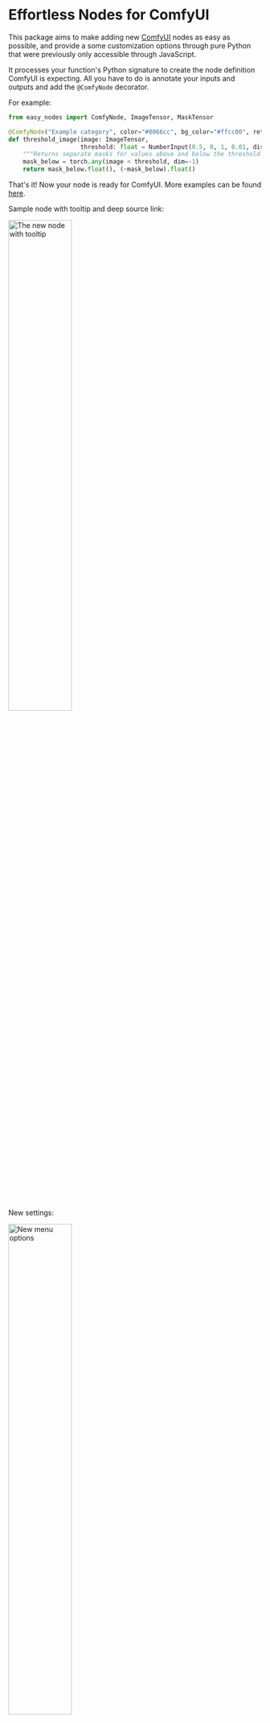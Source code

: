 # Effortless Nodes for ComfyUI

This package aims to make adding new [ComfyUI](https://github.com/comfyanonymous/ComfyUI) nodes as easy as possible, and provide a some customization options through pure Python that were previously only accessible through JavaScript.

It processes your function's Python signature to create the node definition ComfyUI is expecting. All you have to do is annotate your inputs and outputs and add the `@ComfyNode` decorator.

For example:
```python
from easy_nodes import ComfyNode, ImageTensor, MaskTensor

@ComfyNode("Example category", color="#0066cc", bg_color="#ffcc00", return_names=["Below", "Above"])
def threshold_image(image: ImageTensor,
                    threshold: float = NumberInput(0.5, 0, 1, 0.01, display="slider")) -> tuple[MaskTensor, MaskTensor]:
    """Returns separate masks for values above and below the threshold value."""
    mask_below = torch.any(image < threshold, dim=-1)
    return mask_below.float(), (~mask_below).float()
```

That's it! Now your node is ready for ComfyUI. More examples can be found [here](example/example_nodes.py).

Sample node with tooltip and deep source link:

<img src="assets/threshold_example.png" alt="The new node with tooltip" width="50%">

New settings:

<img src="assets/menu_options.png" alt="New menu options" width="50%">


Note that ImageTensor/MaskTensor are just syntactic sugar for semantically differentiating the annotations (allowing ComfyUI to know what plugs into what); your function will still get passed genunine torch.Tensor objects.

For more control, you can call easy_nodes.initialize_easy_nodes(...) before creating nodes and and turn on some advanced settings that will apply to all nodes you create.

## New in 1.0.0:

- Renamed to ComfyUI-EasyNodes (from ComfyUI-Annotations) to better reflect the package's goal (rather than the means)
- Now on pip
- Automatic module reloading: if you edit your node source, immediately see the changes
- LLM-based debugging: optionally have ChatGPT take a crack at fixing your code
- Set node colors via Python argument (no JavaScript required)
- Add preview text and images to nodes via show_text and show_image Python functions, no JavaScript required.
- Automatically create nodes with widgets to set the fields of existing Python objects.
- Tooltips and deep links to node source code
- Bug fixes

## Features

- **@ComfyNode Decorator**: Simplifies the declaration of custom nodes with automagic node declaration based on Python type annotations. Existing Python functions can be converted to ComfyUI nodes with a simple "@ComfyNode()"
- **Built-in text and image previews**: Just call `easy_nodes.add_preview_text()` and `easy_nodes.add_preview_image()` in the body of your function and EasyNodes will automatically display it, no JavaScript hacking required.
- **Set node color easily**: No messing with JavaScript, just tell the decorator what color you want the node to be.
- **Type Support**: Includes several custom types (`ImageTensor`, `MaskTensor`, `NumberInput`, `Choice`, etc.) to support ComfyUI's connection semantics and UI functionality. Register additional types with `register_type`.
- **Automatic list and tuple handling**: Simply annotate the type as e.g. ```list[torch.Tensor]``` and your function will automatically make sure you get passed a list. It will also auto-tuple your return value for you internally (or leave it alone if you just want to copy your existing code).
- **Init-time checking**: Less scratching your head when your node doesn't fire off properly later. For example, if you copy-paste a node definition and forget to rename it, @ComfyNode will alert you immediately about duplicate nodes rather than simply overwriting the earlier definition.
- **Supports most ComfyUI node definition features**: validate_input, is_output_node, etc can be specified as parameters to the ComfyNode decorator.
- **Convert existing data classes to ComfyUI nodes**: pass `create_field_setter_node` a type, and it will automatically create a new node type with widgets to set all the fields.
- **LLM-based debugging**: Optional debugging and auto-fixing of exceptions during node execution. Will automatically create a prompt with the relevent context and send it to ChatGPT, create a patch and fix your code.


## Installation

To use this module in your ComfyUI project, follow these steps:

1. **Install the Module**: Run the following command to install the ComfyUI-EasyNodes module:

    ```bash
    pip install ComfyUI-EasyNodes
    ```
    or, if you want to have an editable version:
    ```bash
    pip install -e https://github.com/andrewharp/ComfyUI-EasyNodes
    ```
    Note that this is not a typical ComfyUI nodepack, so does not itself live under custom_nodes.
    
    However, after installing you can copy the example node directory into custom_nodes to test them out:
    ```bash
    git clone --depth=1 https://github.com/andrewharp/ComfyUI-EasyNodes.git /tmp/easynodes
    mv /tmp/easynodes/example $COMFYUI_DIR/custom_nodes/easynodes
    ```

3. **Integrate into Your Project**:
    - Open your ComfyUI project's `__init__.py` (e.g. `ComfyUI/custom_nodes/my_project/__init__.py`).
    - Make sure you're importing the module where you define your nodes:

    ```python
    import your_node_module
    ```

    Then, in `your_node_module.py`:
    ```python
    from easy_nodes import ComfyNode, NumberInput, ImageTensor, initialize_easy_nodes

    easy_nodes.initialize_easy_nodes(default_category=my_category)

    @ComfyNode()
    def create_random_image(width: int=NumberInput(128, 128, 1024), 
                            height: int=NumberInput(128, 128, 1024)) -> ImageTensor:
        return torch.rand((1, height, width, 3))
    ```

    If you run into problems with the auto-registration, you can try turning it off and give ComfyUI your node mappings the regular way:
    <details>

    In `__init__.py`:

    ```python
    import easy_nodes
    import your_node_module

    NODE_CLASS_MAPPINGS, NODE_DISPLAY_NAME_MAPPINGS = easy_nodes.get_node_mappings()

    # Export so that ComfyUI can pick them up.
    __all__ = ['NODE_CLASS_MAPPINGS', 'NODE_DISPLAY_NAME_MAPPINGS']
    ```

    and in `your_node_module.py`:
    ```python
    import easy_nodes
    easy_nodes.initialize_easy_nodes(default_category=my_category, auto_register=False)

    @ComfyNode()
    def my_node(foo: int) -> int:
        return foo + 42
    ...
    ```

    </details>


## Initialization options

The options passed to `easy_nodes.initialize_easy_nodes` will apply to all nodes registered until the next time `easy_nodes.initialize_easy_nodes` is called.

The settings mostly control defaults and some optional features that I find nice to have, but which may not work for everybody, so some are turned off by default.

- `default_category`: The default category for nodes. Defaults to "EasyNodes".
- `auto_register`: Whether to automatically register nodes with ComfyUI (so you don't have to export). Defaults to True.
- `docstring_mode`: The mode for generating node descriptions that show up in tooltips. Defaults to AutoDescriptionMode.FULL.
- `verify_tensors`: Whether to verify tensors for shape and data type according to ComfyUI type (MASK, IMAGE, etc). Runs on inputs and outputs. Defaults to False, as I've made some assumptions about shapes that may not be universal.
- `auto_move_tensors`: Whether to automatically move torch Tensors to the GPU before your function gets called, and then to the CPU on output. Defaults to False.


## Using the decorator

1. **Annotate Functions with @ComfyNode**: Decorate your processing functions with `@ComfyNode`. The decorator accepts the following parameters:
   - `category`: Specifies the category under which the node will be listed in ComfyUI. Default is `"ComfyNode"`.
   - `display_name`: Optionally specifies a human-readable name for the node as it will appear in ComfyUI. If not provided, a name is generated based on the function name.
   - `workflow_name`: The internal unique identifier for this node type. If not provided, a name is generated based on the function name.
   - `description`: An optional description for the node. If not provided the function's docstring, if any, will be used according to `easy_nodes.docstring_mode`.
   - `is_output_node`: Maps to ComfyUI's IS_OUTPUT_NODE.
   - `return_types`: Maps to ComfyUI's RETURN_TYPES. Use if the return type of the function itself is dynamic.
   - `return_names`: Maps to ComfyUI's RETURN_NAMES.
   - `validate_inputs`: Maps to ComfyUI's VALIDATE_INPUTS.
   - `is_changed`: Maps to ComfyUI's IS_CHANGED.
   - `always_run`: Makes the node always run by generating a random IS_CHANGED.
   - `debug`: A boolean that makes this node print out extra information during its lifecycle.
   - `color`: Changes the node's color.
   - `bg_color`: Changes the node's color. If color is set and not bg_color, bg_color will just be a slightly darker color.

    Example:
    ```python
    from easy_nodes import ComfyNode, ImageTensor, NumberInput

    @ComfyNode(category="Image Processing",
               display_name="Enhance Image",
               is_output_node=True,
               debug=True,
               color="#FF00FF")
    def enhance_image(image: ImageTensor, factor: NumberInput(0.5, 0, 1, 0.1)) -> ImageTensor:
        # Function implementation, do stuff to image.
        return image
    ```

2. **Annotate your function inputs and outputs**: Fully annotate function parameters and return types, using `list` to wrap types as appropriate. `tuple[output1, output2]` should be used if you have multiple outputs, otherwise you can just return the naked type (in the example below, that would be `list[input]`). This information is used to generate the fields of the internal class definition `@ComfyNode` sends to ComfyUI. If you don't annotate the inputs, the input will be treated as a wildcard. If you don't annotate the output, you won't see anything at all in ComfyUI.

    Example:
    ```python
    @ComfyNode("Utilities")
    def add_value(img_list: list[ImageTensor], val: int) -> list[int]:
        return [img + val for img in img_list]
    ```

### Registering new types:

Say you want a new type of special Tensor that ComfyUI will treat differently from Images. Say, a rotation matrix. Just create a placeholder class for it and use that in your annotations -- it's just for semantics; internally your functions will get whatever type of class they're handed.

```python
class RotationMatrix(torch.Tensor):
    def __init__(self):
        raise TypeError("!") # Will never be instantiated

easy_nodes.register_type(RotationMatrix, "ROTATION_MATRIX")

@ComfyNode()
def rotate_matrix_more(rot1: RotationMatrix, rot2: RotationMatrix) -> RotationMatrix:
    return rot1 * rot2
```

Making the class extend a torch.Tensor is not necessary, but it will give you nice type hints in IDEs.

### Creating dynamic nodes from classes

You can also automatically create nodes that will expose the fields of a class as widgets (as long as it has a default constructor). Say you have a complex options class from a third-party library you want to pass to a node.

```python
from some_library import ComplexOptions

easy_nodes.register_type(ComplexOptions)

easy_nodes.create_field_setter_node(ComplexOptions)
```

Now you should be should find a node named ComplexOptions that will have all the basic field types (str, int, float, bool) exposed as widgets.

### Example Node Definition from ComfyUI's [example_node.py.example](https://github.com/comfyanonymous/ComfyUI/blob/master/custom_nodes/example_node.py.example), converted:

```python
from easy_nodes import ComfyNode, ImageTensor, MaskTensor, NumberInput, Choice, StringInput

@ComfyNode("Example")
def annotated_example(image: ImageTensor, 
                      string_field: str = StringInput("Hello World!", multiline=False),
                      int_field: int = NumberInput(0, 0, 4096, 64, "number"), 
                      float_field: float = NumberInput(1.0, 0, 10.0, 0.01, 0.001),
                      print_to_screen: str = Choice(["enabled", "disabled"])) -> ImageTensor:
    """Inverts the input image and prints input parameters based on `print_to_screen` choice."""
    if print_to_screen == "enable":
        print(f"""Your input contains:
            string_field: {string_field}
            int_field: {int_field}
            float_field: {float_field}
        """)
    return 1.0 - image
```

More examples can be found in [example_nodes.py](https://github.com/andrewharp/ComfyUI-Annotations/blob/main/example/example_nodes.py)


## Contributing

Contributions are welcome! Please submit pull requests or open issues for any bugs, features, or improvements.
